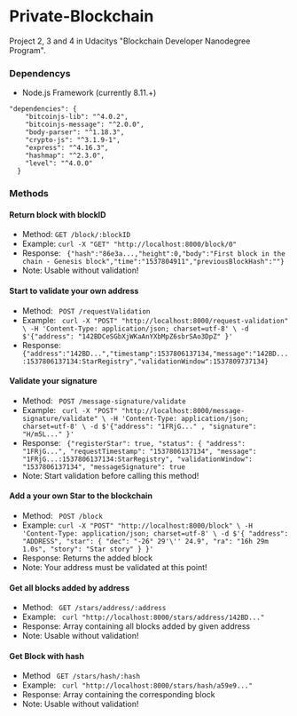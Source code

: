 # Private-Blockchain
Project 2, 3 and 4 in Udacitys "Blockchain Developer Nanodegree Program".

### Dependencys
* Node.js Framework (currently 8.11.+)
```
"dependencies": {
    "bitcoinjs-lib": "^4.0.2",
    "bitcoinjs-message": "^2.0.0",
    "body-parser": "^1.18.3",
    "crypto-js": "^3.1.9-1",
    "express": "^4.16.3",
    "hashmap": "^2.3.0",
    "level": "^4.0.0"
  }
```

### Methods

#### Return block with blockID
* Method: ``` GET /block/:blockID ```
* Example: ``` curl -X "GET" "http://localhost:8000/block/0" ```
* Response: ``` {"hash":"86e3a...,"height":0,"body":"First block in the chain - Genesis block","time":"1537804911","previousBlockHash":""}```
* Note: Usable without validation!

#### Start to validate your own address
* Method: ``` POST /requestValidation```
* Example: ``` curl -X "POST" "http://localhost:8000/request-validation" \
               -H 'Content-Type: application/json; charset=utf-8' \
               -d $'{"address": "142BDCeSGbXjWKaAnYXbMpZ6sbrSAo3DpZ" }'```
* Response: ``` {"address":"142BD...","timestamp":1537806137134,"message":"142BD...:1537806137134:StarRegistry","validationWindow":1537809737134}```

#### Validate your signature
* Method: ``` POST /message-signature/validate```
* Example: ``` curl -X "POST" "http://localhost:8000/message-signature/validate" \
               -H 'Content-Type: application/json; charset=utf-8' \
               -d $'{"address": "1FRjG..." , "signature": "H/m5L..." }'```
* Response: ``` {"registerStar": true, "status": { "address": "1FRjG...", "requestTimestamp": "1537806137134", "message": "1FRjG...:1537806137134:StarRegistry", "validationWindow": "1537806137134", "messageSignature": true``` 
* Note: Start validation before calling this method!

#### Add a your own Star to the blockchain
* Method: ``` POST /block```
* Example: ``` curl -X "POST" "http://localhost:8000/block" \
               -H 'Content-Type: application/json; charset=utf-8' \
               -d $'{
               "address": "ADDRESS",
               "star": {
               "dec": "-26° 29'\'' 24.9",
               "ra": "16h 29m 1.0s",
               "story": "Star story"
               }
               }' ```
* Response: Returns the added block
* Note: Your address must be validated at this point!
               
#### Get all blocks added by address
* Method: ``` GET /stars/address/:address```
* Example: ``` curl "http://localhost:8000/stars/address/142BD..."```
* Response: Array containing all blocks added by given address
* Note: Usable without validation!

#### Get Block with hash
* Method ``` GET /stars/hash/:hash```
* Example: ``` curl "http://localhost:8000/stars/hash/a59e9..."```
* Response: Array containing the corresponding block
* Note: Usable without validation!

